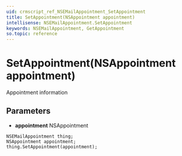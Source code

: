 ```yaml
---
uid: crmscript_ref_NSEMailAppointment_SetAppointment
title: SetAppointment(NSAppointment appointment)
intellisense: NSEMailAppointment.SetAppointment
keywords: NSEMailAppointment, GetAppointment
so.topic: reference
---
```


# SetAppointment(NSAppointment appointment)

Appointment information

## Parameters

* **appointment** NSAppointment

```crmscript
NSEMailAppointment thing;
NSAppointment appointment;
thing.SetAppointment(appointment);
```

